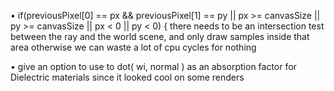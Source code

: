 • if(previousPixel[0] == px && previousPixel[1] == py || px >= canvasSize || py >= canvasSize || px < 0 || py < 0) {
    there needs to be an intersection test between the ray and the world scene, and only draw samples inside that area otherwise we can waste a lot of cpu cycles for nothing 

• give an option to use to dot( wi, normal ) as an absorption factor for Dielectric materials since it looked cool on some renders 